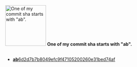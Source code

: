 <img src="https://github.com/my-badges/my-badges/blob/main/src/all-badges/abc-commit/ab-commit.png?raw=true" alt="One of my commit sha starts with &quot;ab&quot;." title="One of my commit sha starts with &quot;ab&quot;." width="128">
<strong>One of my commit sha starts with &quot;ab&quot;.</strong>
<br><br>

- <a href="https://github.com/antonmedv/prettyjson/commit/ab6d2d7b7b8049efc9f47105200260e31bed74af"><strong>ab</strong>6d2d7b7b8049efc9f47105200260e31bed74af</a>